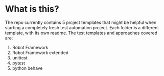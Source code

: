# What is this?
The repo currently contains 5 project templates that might be helpful when starting a completely fresh test automation project. Each folder is a different template, with
its own readme. The test templates and approaches covered are:

1. Robot Framework
2. Robot Framework extended
3. unittest
4. pytest
5. python behave